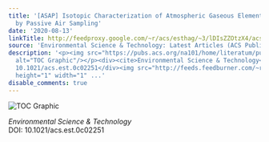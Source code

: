 ```yaml
---
title: '[ASAP] Isotopic Characterization of Atmospheric Gaseous Elemental Mercury
  by Passive Air Sampling'
date: '2020-08-13'
linkTitle: http://feedproxy.google.com/~r/acs/esthag/~3/lDIsZZOtzX4/acs.est.0c02251
source: 'Environmental Science & Technology: Latest Articles (ACS Publications)'
description: '<p><img src="https://pubs.acs.org/na101/home/literatum/publisher/achs/journals/content/esthag/0/esthag.ahead-of-print/acs.est.0c02251/20200813/images/medium/es0c02251_0005.gif"
  alt="TOC Graphic"/></p><div><cite>Environmental Science & Technology</cite></div><div>DOI:
  10.1021/acs.est.0c02251</div><img src="http://feeds.feedburner.com/~r/acs/esthag/~4/lDIsZZOtzX4"
  height="1" width="1" ...'
disable_comments: true
---
```

<p><img src="https://pubs.acs.org/na101/home/literatum/publisher/achs/journals/content/esthag/0/esthag.ahead-of-print/acs.est.0c02251/20200813/images/medium/es0c02251_0005.gif" alt="TOC Graphic"/></p><div><cite>Environmental Science & Technology</cite></div><div>DOI: 10.1021/acs.est.0c02251</div><img src="http://feeds.feedburner.com/~r/acs/esthag/~4/lDIsZZOtzX4" height="1" width="1" ...